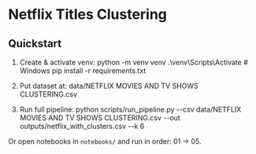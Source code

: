 # Netflix Titles Clustering

## Quickstart
1. Create & activate venv:
   python -m venv venv
   .\venv\Scripts\Activate   # Windows
   pip install -r requirements.txt

2. Put dataset at:
   data/NETFLIX MOVIES AND TV SHOWS CLUSTERING.csv

3. Run full pipeline:
   python scripts/run_pipeline.py --csv data/NETFLIX MOVIES AND TV SHOWS CLUSTERING.csv --out outputs/netflix_with_clusters.csv --k 6

Or open notebooks in `notebooks/` and run in order: 01 -> 05.
